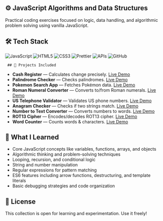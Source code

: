 ## ⚙️ JavaScript Algorithms and Data Structures

Practical coding exercises focused on logic, data handling, and algorithmic problem solving using vanilla JavaScript.

## 🛠️ Tech Stack

![JavaScript](https://img.shields.io/badge/-JavaScript-F7DF1E?logo=javascript&logoColor=black&logoWidth=30)
![HTML5](https://img.shields.io/badge/-HTML5-E34F26?logo=html5&logoColor=white&logoWidth=30)
![CSS3](https://img.shields.io/badge/-CSS3-1572B6?logo=css3&logoColor=white&logoWidth=30)
![Prettier](https://img.shields.io/badge/-Prettier-F7B93E?logo=prettier&logoColor=black&logoWidth=30)
![APIs](https://img.shields.io/badge/-APIs-4DB33D?logo=cloud&logoColor=white&logoWidth=30)
![GitHub](https://img.shields.io/badge/-GitHub-181717?logo=github&logoColor=white&logoWidth=30)

<!-- ## 🚀 Projects Included

-   **Cash Register**  
    Calculates change from a transaction using precise currency logic.  
    [Live Demo](https://codepen.io/Work-Reinis/pen/VYvpzzN)
-   **Palindrome Checker**  
    Checks if a given string reads the same backward and forward.  
    [Live Demo](https://codepen.io/Work-Reinis/pen/OPypjxy)
-   **Pokemon Search App**  
    Fetches and displays Pokémon data based on user input.  
    [Live Demo](https://codepen.io/Work-Reinis/pen/empvEGy)
-   **Roman Numeral Converter**  
    Converts numbers between standard and Roman numeral formats.  
    [Live Demo](https://codepen.io/Work-Reinis/pen/dPYvzVr)
-   **US Telephone Number Validator**  
     Validates American phone numbers using regular expressions.  
    [Live Demo](https://codepen.io/Work-Reinis/pen/raOyzYJ)
-   **Anagram Checker**  
     Determines if two strings contain the same characters in a different order.  
     [Live Demo](https://codepen.io/Work-Reinis/pen/LEpWjQq)
-   **Number to Text Converter**  
     Converts numeric values into their equivalent English words.  
     [Live Demo](https://codepen.io/Work-Reinis/pen/PwPpKRP)
-   **ROT13 Cipher**  
     Encodes and decodes text using the ROT13 substitution cipher.  
     [Live Demo](https://codepen.io/Work-Reinis/pen/KwdWvoq)
-   **Word counter**  
     Counts words and characters in a given text input.  
     [Live Demo](https://codepen.io/Work-Reinis/pen/empvEMV) -->

     ## 🚀 Projects Included

- **Cash Register** — Calculates change precisely. [Live Demo](https://codepen.io/Work-Reinis/pen/VYvpzzN)  
- **Palindrome Checker** — Checks palindromes. [Live Demo](https://codepen.io/Work-Reinis/pen/OPypjxy)  
- **Pokemon Search App** — Fetches Pokémon data. [Live Demo](https://codepen.io/Work-Reinis/pen/empvEGy)  
- **Roman Numeral Converter** — Converts to/from Roman numerals. [Live Demo](https://codepen.io/Work-Reinis/pen/dPYvzVr)  
- **US Telephone Validator** — Validates US phone numbers. [Live Demo](https://codepen.io/Work-Reinis/pen/raOyzYJ)  
- **Anagram Checker** — Checks if two strings match. [Live Demo](https://codepen.io/Work-Reinis/pen/LEpWjQq)  
- **Number to Text Converter** — Converts numbers to words. [Live Demo](https://codepen.io/Work-Reinis/pen/PwPpKRP)  
- **ROT13 Cipher** — Encodes/decodes ROT13 cipher. [Live Demo](https://codepen.io/Work-Reinis/pen/KwdWvoq)  
- **Word Counter** — Counts words & characters. [Live Demo](https://codepen.io/Work-Reinis/pen/empvEMV)  


## 🧠 What I Learned

-   Core JavaScript concepts like variables, functions, arrays, and objects
-   Algorithmic thinking and problem-solving techniques
-   Looping, recursion, and conditional logic
-   String and number manipulation
-   Regular expressions for pattern matching
-   ES6 features including arrow functions, destructuring, and template literals
-   Basic debugging strategies and code organization

## 📜 License

This collection is open for learning and experimentation. Use it freely!
